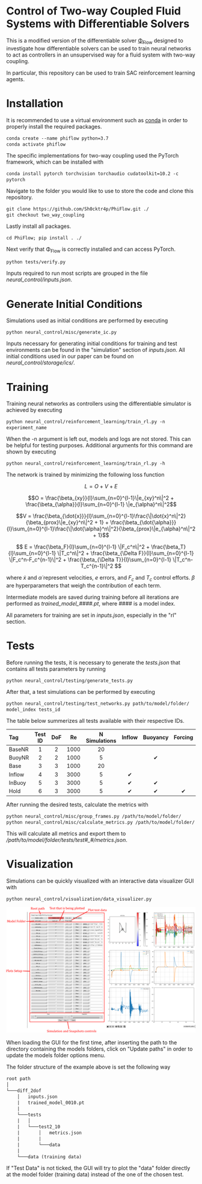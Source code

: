 # Control of Two-way Coupled Fluid Systems with Differentiable Solvers

This is a modified version of the differentiable solver  [Φ<sub>Flow</sub>](https://github.com/tum-pbs/PhiFlow) designed to investigate how differentiable solvers can be used to train neural networks to act as controllers in an unsupervised way for a fluid system with two-way coupling.

In particular, this repository can be used to train SAC reinforcement learning agents.


# Installation
It is recommended to use a virtual environment such as [conda](https://docs.conda.io/en/latest/ ) in order to properly install the required packages.
```
conda create --name phiflow python=3.7
conda activate phiflow
```

The specific implementations for two-way coupling used the PyTorch framework, which can be installed with
```
conda install pytorch torchvision torchaudio cudatoolkit=10.2 -c pytorch
```

Navigate to the folder you would like to use to store the code and clone this repository.
```
git clone https://github.com/Sh0cktr4p/PhiFlow.git ./
git checkout two_way_coupling
```

Lastly install all packages.
```
cd PhiFlow; pip install . ./
```

Next verify that Φ<sub>Flow</sub> is correctly installed and can access PyTorch.
```
python tests/verify.py
```

Inputs required to run most scripts are grouped in the file *neural_control/inputs.json*.
# Generate Initial Conditions
Simulations used as initial conditions are performed by executing
```
python neural_control/misc/generate_ic.py
```
Inputs necessary for generating initial conditions for training and test environments can be found in the "simulation" section of *inputs.json*. All initial conditions used in our paper can be found on *neural_control/storage/ics/*.
# Training
Training neural networks as controllers using the differentiable simulator is achieved by executing
```
python neural_control/reinforcement_learning/train_rl.py -n experiment_name 
```

When the -n argument is left out, models and logs are not stored. This can be helpful for testing purposes.
Additional arguments for this command are shown by executing

```
python neural_control/reinforcement_learning/train_rl.py -h
```

The network is trained by minimizing the following loss function

$$L = O + V + E$$

$$O = \frac{\beta_{xy}}{l}\sum_{n=0}^{l-1}\|e_{xy}^n\|^2 + \frac{\beta_{\alpha}}{l}\sum_{n=0}^{l-1} \|e_{\alpha}^n\|^2$$

$$V = \frac{\beta_{\dot{x}}}{l}\sum_{n=0}^{l-1}\frac{\|\dot{x}^n\|^2}{\beta_{prox}\|e_{xy}^n\|^2 + 1} + \frac{\beta_{\dot{\alpha}}}{l}\sum_{n=0}^{l-1}\frac{\|\dot{\alpha}^n\|^2}{\beta_{prox}\|e_{\alpha}^n\|^2 + 1}$$

$$ E = \frac{\beta_F}{l}\sum_{n=0}^{l-1} \|F_c^n\|^2
    + \frac{\beta_T}{l}\sum_{n=0}^{l-1} \|T_c^n\|^2 +
      \frac{\beta_{\Delta F}}{l}\sum_{n=0}^{l-1} \|F_c^n-F_c^{n-1}\|^2
    + \frac{\beta_{\Delta T}}{l}\sum_{n=0}^{l-1} \|T_c^n-T_c^{n-1}\|^2 $$

where $\dot{x}$
and $\dot{\alpha}$
represent velocities,
$e$ errors,
and $F_c$
and $T_c$
control efforts. $\beta$ are hyperparameters that weigh the contribution of each term.

Intermediate models are saved during training before all iterations are performed as *trained_model_####.pt*, where #### is a model index.

All parameters for training are set in *inputs.json*, especially in the "rl" section.

# Tests
Before running the tests, it is necessary to generate the *tests.json* that contains all tests parameters by running

```
python neural_control/testing/generate_tests.py
```

After that, a test simulations can be performed by executing

```
python neural_control/testing/test_networks.py path/to/model/folder/ model_index tests_id
```

The table below summerizes all tests available with their respective IDs.


| Tag    | Test ID |  DoF  |  Re   | N Simulations | Inflow | Buoyancy | Forcing |
| :----- | :-----: | :---: | :---: | :-----------: | :----: | :------: | :-----: |
| BaseNR |    1    |   2   | 1000  |      20       |        |          |         |
| BuoyNR |    2    |   2   | 1000  |       5       |        |    ✔     |         |
| Base   |    3    |   3   | 1000  |      20       |        |          |         |
| Inflow |    4    |   3   | 3000  |       5       |   ✔    |          |         |
| InBuoy |    5    |   3   | 3000  |       5       |   ✔    |    ✔     |         |
| Hold   |    6    |   3   | 3000  |       5       |   ✔    |    ✔     |    ✔    |

After running the desired tests, calculate the metrics with
```
python neural_control/misc/group_frames.py /path/to/model/folder/
python neural_control/misc/calculate_metrics.py /path/to/model/folder/
```

This will calculate all metrics and export them to */path/to/model/folder/tests/test#_#/metrics.json*.

# Visualization
Simulations can be quickly visualized with an interactive data visualizer GUI with
```
python neural_control/visualization/data_visualizer.py
```

![Gui](gui.png)



When loading the GUI for the first time, after inserting the path to the directory containing the models folders, click on "Update paths" in order to update the models folder options menu.

The folder structure of the example above is set the following way
```
root path
│
└───diff_2dof
    │   inputs.json
    |   trained_model_0010.pt
    |
    └───tests
    |   │
    |   └───test2_10
    |       │   metrics.json
    |       |
    |       └───data
    |
    └───data (training data)
```


If "Test Data" is not ticked, the GUI will try to plot the "data" folder directly at the model folder (training data) instead of the one of the chosen test.
<!-- ## Fields
TODO Fields export used in the paper
``` bash
python neural_control/visualization/plot_fields.py 10 3900 --folders diff
python neural_control/visualization/plot_fields.py 7 5900 --folders diff
python neural_control/visualization/plot_fields.py 8 3900 --folders diff
python neural_control/visualization/plot_fields.py 9 5900 --folders diff
``` -->



